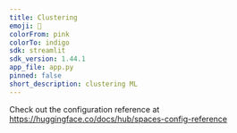 ```yaml
---
title: Clustering
emoji: 🚀
colorFrom: pink
colorTo: indigo
sdk: streamlit
sdk_version: 1.44.1
app_file: app.py
pinned: false
short_description: clustering ML
---
```


Check out the configuration reference at https://huggingface.co/docs/hub/spaces-config-reference
